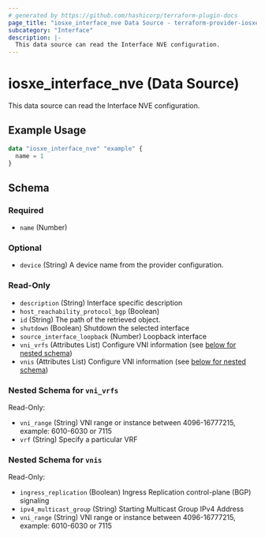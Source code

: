 ```yaml
---
# generated by https://github.com/hashicorp/terraform-plugin-docs
page_title: "iosxe_interface_nve Data Source - terraform-provider-iosxe"
subcategory: "Interface"
description: |-
  This data source can read the Interface NVE configuration.
---
```


# iosxe_interface_nve (Data Source)

This data source can read the Interface NVE configuration.

## Example Usage

```terraform
data "iosxe_interface_nve" "example" {
  name = 1
}
```

<!-- schema generated by tfplugindocs -->
## Schema

### Required

- `name` (Number)

### Optional

- `device` (String) A device name from the provider configuration.

### Read-Only

- `description` (String) Interface specific description
- `host_reachability_protocol_bgp` (Boolean)
- `id` (String) The path of the retrieved object.
- `shutdown` (Boolean) Shutdown the selected interface
- `source_interface_loopback` (Number) Loopback interface
- `vni_vrfs` (Attributes List) Configure VNI information (see [below for nested schema](#nestedatt--vni_vrfs))
- `vnis` (Attributes List) Configure VNI information (see [below for nested schema](#nestedatt--vnis))

<a id="nestedatt--vni_vrfs"></a>
### Nested Schema for `vni_vrfs`

Read-Only:

- `vni_range` (String) VNI range or instance between 4096-16777215, example: 6010-6030 or 7115
- `vrf` (String) Specify a particular VRF


<a id="nestedatt--vnis"></a>
### Nested Schema for `vnis`

Read-Only:

- `ingress_replication` (Boolean) Ingress Replication control-plane (BGP) signaling
- `ipv4_multicast_group` (String) Starting Multicast Group IPv4 Address
- `vni_range` (String) VNI range or instance between 4096-16777215, example: 6010-6030 or 7115

